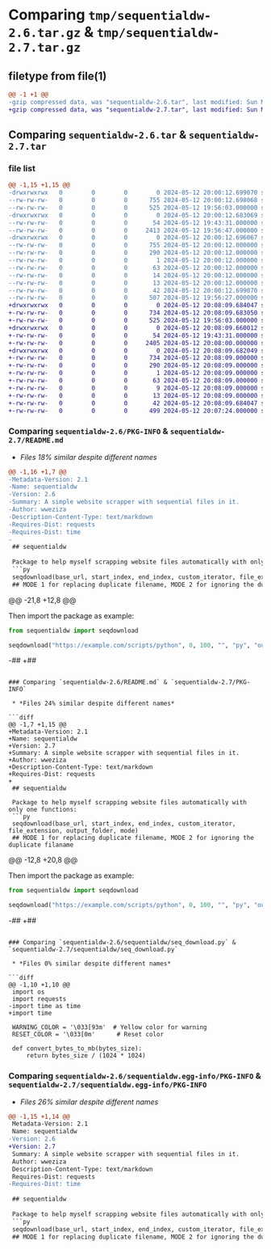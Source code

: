# Comparing `tmp/sequentialdw-2.6.tar.gz` & `tmp/sequentialdw-2.7.tar.gz`

## filetype from file(1)

```diff
@@ -1 +1 @@
-gzip compressed data, was "sequentialdw-2.6.tar", last modified: Sun May 12 20:00:12 2024, max compression
+gzip compressed data, was "sequentialdw-2.7.tar", last modified: Sun May 12 20:08:09 2024, max compression
```

## Comparing `sequentialdw-2.6.tar` & `sequentialdw-2.7.tar`

### file list

```diff
@@ -1,15 +1,15 @@
-drwxrwxrwx   0        0        0        0 2024-05-12 20:00:12.699070 sequentialdw-2.6/
--rw-rw-rw-   0        0        0      755 2024-05-12 20:00:12.698068 sequentialdw-2.6/PKG-INFO
--rw-rw-rw-   0        0        0      525 2024-05-12 19:56:03.000000 sequentialdw-2.6/README.md
-drwxrwxrwx   0        0        0        0 2024-05-12 20:00:12.683069 sequentialdw-2.6/sequentialdw/
--rw-rw-rw-   0        0        0       54 2024-05-12 19:43:31.000000 sequentialdw-2.6/sequentialdw/__init__.py
--rw-rw-rw-   0        0        0     2413 2024-05-12 19:56:47.000000 sequentialdw-2.6/sequentialdw/seq_download.py
-drwxrwxrwx   0        0        0        0 2024-05-12 20:00:12.696067 sequentialdw-2.6/sequentialdw.egg-info/
--rw-rw-rw-   0        0        0      755 2024-05-12 20:00:12.000000 sequentialdw-2.6/sequentialdw.egg-info/PKG-INFO
--rw-rw-rw-   0        0        0      290 2024-05-12 20:00:12.000000 sequentialdw-2.6/sequentialdw.egg-info/SOURCES.txt
--rw-rw-rw-   0        0        0        1 2024-05-12 20:00:12.000000 sequentialdw-2.6/sequentialdw.egg-info/dependency_links.txt
--rw-rw-rw-   0        0        0       63 2024-05-12 20:00:12.000000 sequentialdw-2.6/sequentialdw.egg-info/entry_points.txt
--rw-rw-rw-   0        0        0       14 2024-05-12 20:00:12.000000 sequentialdw-2.6/sequentialdw.egg-info/requires.txt
--rw-rw-rw-   0        0        0       13 2024-05-12 20:00:12.000000 sequentialdw-2.6/sequentialdw.egg-info/top_level.txt
--rw-rw-rw-   0        0        0       42 2024-05-12 20:00:12.699070 sequentialdw-2.6/setup.cfg
--rw-rw-rw-   0        0        0      507 2024-05-12 19:56:27.000000 sequentialdw-2.6/setup.py
+drwxrwxrwx   0        0        0        0 2024-05-12 20:08:09.684047 sequentialdw-2.7/
+-rw-rw-rw-   0        0        0      734 2024-05-12 20:08:09.683050 sequentialdw-2.7/PKG-INFO
+-rw-rw-rw-   0        0        0      525 2024-05-12 19:56:03.000000 sequentialdw-2.7/README.md
+drwxrwxrwx   0        0        0        0 2024-05-12 20:08:09.660012 sequentialdw-2.7/sequentialdw/
+-rw-rw-rw-   0        0        0       54 2024-05-12 19:43:31.000000 sequentialdw-2.7/sequentialdw/__init__.py
+-rw-rw-rw-   0        0        0     2405 2024-05-12 20:08:00.000000 sequentialdw-2.7/sequentialdw/seq_download.py
+drwxrwxrwx   0        0        0        0 2024-05-12 20:08:09.682049 sequentialdw-2.7/sequentialdw.egg-info/
+-rw-rw-rw-   0        0        0      734 2024-05-12 20:08:09.000000 sequentialdw-2.7/sequentialdw.egg-info/PKG-INFO
+-rw-rw-rw-   0        0        0      290 2024-05-12 20:08:09.000000 sequentialdw-2.7/sequentialdw.egg-info/SOURCES.txt
+-rw-rw-rw-   0        0        0        1 2024-05-12 20:08:09.000000 sequentialdw-2.7/sequentialdw.egg-info/dependency_links.txt
+-rw-rw-rw-   0        0        0       63 2024-05-12 20:08:09.000000 sequentialdw-2.7/sequentialdw.egg-info/entry_points.txt
+-rw-rw-rw-   0        0        0        9 2024-05-12 20:08:09.000000 sequentialdw-2.7/sequentialdw.egg-info/requires.txt
+-rw-rw-rw-   0        0        0       13 2024-05-12 20:08:09.000000 sequentialdw-2.7/sequentialdw.egg-info/top_level.txt
+-rw-rw-rw-   0        0        0       42 2024-05-12 20:08:09.684047 sequentialdw-2.7/setup.cfg
+-rw-rw-rw-   0        0        0      499 2024-05-12 20:07:24.000000 sequentialdw-2.7/setup.py
```

### Comparing `sequentialdw-2.6/PKG-INFO` & `sequentialdw-2.7/README.md`

 * *Files 18% similar despite different names*

```diff
@@ -1,16 +1,7 @@
-Metadata-Version: 2.1
-Name: sequentialdw
-Version: 2.6
-Summary: A simple website scrapper with sequential files in it.
-Author: wweziza
-Description-Content-Type: text/markdown
-Requires-Dist: requests
-Requires-Dist: time
-
 ## sequentialdw
 
 Package to help myself scrapping website files automatically with only one functions:
 ```py
 seqdownload(base_url, start_index, end_index, custom_iterator, file_extension, output_folder, mode)
 ## MODE 1 for replacing duplicate filename, MODE 2 for ignoring the duplicate filaname
 ```
@@ -21,8 +12,8 @@
 
 Then import the package as example:
 ```py
 from sequentialdw import seqdownload
 
 seqdownload("https://example.com/scripts/python", 0, 100, "", "py", "output", 1)
 ```
-##
+##
```

### Comparing `sequentialdw-2.6/README.md` & `sequentialdw-2.7/PKG-INFO`

 * *Files 24% similar despite different names*

```diff
@@ -1,7 +1,15 @@
+Metadata-Version: 2.1
+Name: sequentialdw
+Version: 2.7
+Summary: A simple website scrapper with sequential files in it.
+Author: wweziza
+Description-Content-Type: text/markdown
+Requires-Dist: requests
+
 ## sequentialdw
 
 Package to help myself scrapping website files automatically with only one functions:
 ```py
 seqdownload(base_url, start_index, end_index, custom_iterator, file_extension, output_folder, mode)
 ## MODE 1 for replacing duplicate filename, MODE 2 for ignoring the duplicate filaname
 ```
@@ -12,8 +20,8 @@
 
 Then import the package as example:
 ```py
 from sequentialdw import seqdownload
 
 seqdownload("https://example.com/scripts/python", 0, 100, "", "py", "output", 1)
 ```
-##
+##
```

### Comparing `sequentialdw-2.6/sequentialdw/seq_download.py` & `sequentialdw-2.7/sequentialdw/seq_download.py`

 * *Files 0% similar despite different names*

```diff
@@ -1,10 +1,10 @@
 import os
 import requests
-import time as time
+import time
 
 WARNING_COLOR = '\033[93m'  # Yellow color for warning
 RESET_COLOR = '\033[0m'      # Reset color
 
 def convert_bytes_to_mb(bytes_size):
     return bytes_size / (1024 * 1024)
```

### Comparing `sequentialdw-2.6/sequentialdw.egg-info/PKG-INFO` & `sequentialdw-2.7/sequentialdw.egg-info/PKG-INFO`

 * *Files 26% similar despite different names*

```diff
@@ -1,15 +1,14 @@
 Metadata-Version: 2.1
 Name: sequentialdw
-Version: 2.6
+Version: 2.7
 Summary: A simple website scrapper with sequential files in it.
 Author: wweziza
 Description-Content-Type: text/markdown
 Requires-Dist: requests
-Requires-Dist: time
 
 ## sequentialdw
 
 Package to help myself scrapping website files automatically with only one functions:
 ```py
 seqdownload(base_url, start_index, end_index, custom_iterator, file_extension, output_folder, mode)
 ## MODE 1 for replacing duplicate filename, MODE 2 for ignoring the duplicate filaname
```

